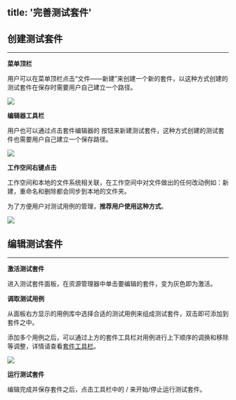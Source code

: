 title: '完善测试套件'
---

## 创建测试套件
---

**菜单顶栏**

用户可以在菜单顶栏点击“文件——新建”来创建一个新的套件，以这种方式创建的测试套件在保存时需要用户自己建立一个路径。

<img class="large-images" src="/images/guide/suite-01-zh.png">

**编辑器工具栏**

用户也可以通过点击套件编辑器的  <i class="fa fa-file-text-o"></i>  按钮来新建测试套件，这种方式创建的测试套件也需要用户自己建立一个保存路径。

<img class="large-images" src="/images/guide/suite-02-zh.png">

**工作空间右键点击**

工作空间和本地的文件系统相关联，在工作空间中对文件做出的任何改动例如：新建，重命名和删除都会同步到本地的文件夹。

为了方便用户对测试用例的管理，**推荐用户使用这种方式**。

<img class="large-images" src="/images/guide/suite-03-zh.png">

<br>

## 编辑测试套件
---

**激活测试套件**

进入测试套件面板，在资源管理器中单击要编辑的套件，变为灰色即为激活。

**调取测试用例**

从面板右方显示的用例库中选择合适的测试用例来组成测试套件，双击即可添加到套件之中。

添加多个用例之后，可以通过上方的套件工具栏对用例进行上下顺序的调换和移除等调整，详情请查看[套件工具栏](/zh-cn/docs/code-editor/suite-editor.html)。

<img class="large-images" src="/images/guide/suite-04-zh.png">

**运行测试套件**

编辑完成并保存套件之后，点击工具栏中的 <i class="fa fa-play"></i> / <i class="fa fa-stop"></i>  来开始/停止运行测试套件。

